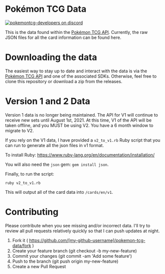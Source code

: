 # Pokémon TCG Data

[![pokemontcg-developers on discord](https://img.shields.io/badge/discord-pokemontcg--developers-738bd7.svg)](https://discord.gg/dpsTCvg)

This is the data found within the [Pokémon TCG API](https://pokemontcg.io/). Currently, the raw JSON files for all the card information can be found here.

# Downloading the data

The easiest way to stay up to date and interact with the data is via the [Pokémon TCG API](http://pokemontcg.io/) and one of the associated SDKs. Otherwise, feel free to clone this repository or download a zip from the releases.

# Version 1 and 2 Data

Version 1 data is no longer being maintained. The API for V1 will continue to receive new sets until August 1st, 2021. At this time, V1 of the API will be taken offline, and you MUST be using V2. You have a 6 month window to migrate to V2.

If you rely on the V1 data, I have provided a `v2_to_v1.rb` Ruby script that you can run to generate all the json files in v1 format.

To install Ruby: https://www.ruby-lang.org/en/documentation/installation/

You will also need the `json` gem: `gem install json`.

Finally, to run the script:

```
ruby v2_to_v1.rb
```

This will output all of the card data into `/cards/en/v1`.

# Contributing

Please contribute when you see missing and/or incorrect data. I'll try to review all pull requests relatively quickly so that I can push updates at night.

1. Fork it ( https://github.com/[my-github-username]/pokemon-tcg-data/fork )
2. Create your feature branch (git checkout -b my-new-feature)
3. Commit your changes (git commit -am 'Add some feature')
4. Push to the branch (git push origin my-new-feature)
5. Create a new Pull Request
